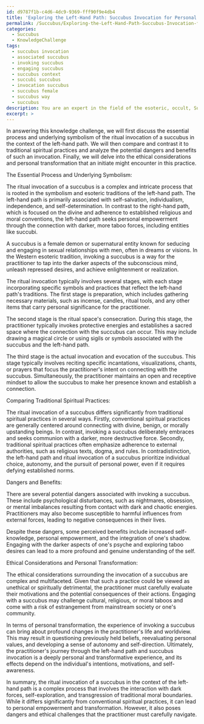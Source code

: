 ```yaml
---
id: d9787f1b-c4d6-4dc9-9369-fff90f9e4db4
title: 'Exploring the Left-Hand Path: Succubus Invocation for Personal Empowerment'
permalink: /Succubus/Exploring-the-Left-Hand-Path-Succubus-Invocation-for-Personal-Empowerment/
categories:
  - Succubus
  - KnowledgeChallenge
tags:
  - succubus invocation
  - associated succubus
  - invoking succubus
  - engaging succubus
  - succubus context
  - succubi succubus
  - invocation succubus
  - succubus female
  - succubus way
  - succubus
description: You are an expert in the field of the esoteric, occult, Succubus and Education. You are a writer of tests, challenges, books and deep knowledge on Succubus for initiates and students to gain deep insights and understanding from. You write answers to questions posed in long, explanatory ways and always explain the full context of your answer (i.e., related concepts, formulas, examples, or history), as well as the step-by-step thinking process you take to answer the challenges. Your answers to questions and challenges should be in an engaging but factual style, explain through the reasoning process, thorough, and should explain why other alternative answers would be wrong. Summarize the key themes, ideas, and conclusions at the end.
excerpt: >
---
```

  In answering this knowledge challenge, we will first discuss the essential process and underlying symbolism of the ritual invocation of a succubus in the context of the left-hand path. We will then compare and contrast it to traditional spiritual practices and analyze the potential dangers and benefits of such an invocation. Finally, we will delve into the ethical considerations and personal transformation that an initiate might encounter in this practice.
  
  The Essential Process and Underlying Symbolism:
  
  The ritual invocation of a succubus is a complex and intricate process that is rooted in the symbolism and esoteric traditions of the left-hand path. The left-hand path is primarily associated with self-salvation, individualism, independence, and self-determination. In contrast to the right-hand path, which is focused on the divine and adherence to established religious and moral conventions, the left-hand path seeks personal empowerment through the connection with darker, more taboo forces, including entities like succubi.
  
  A succubus is a female demon or supernatural entity known for seducing and engaging in sexual relationships with men, often in dreams or visions. In the Western esoteric tradition, invoking a succubus is a way for the practitioner to tap into the darker aspects of the subconscious mind, unleash repressed desires, and achieve enlightenment or realization.
  
  The ritual invocation typically involves several stages, with each stage incorporating specific symbols and practices that reflect the left-hand path's traditions. The first stage is preparation, which includes gathering necessary materials, such as incense, candles, ritual tools, and any other items that carry personal significance for the practitioner.
  
  The second stage is the ritual space's consecration. During this stage, the practitioner typically invokes protective energies and establishes a sacred space where the connection with the succubus can occur. This may include drawing a magical circle or using sigils or symbols associated with the succubus and the left-hand path.
  
  The third stage is the actual invocation and evocation of the succubus. This stage typically involves reciting specific incantations, visualizations, chants, or prayers that focus the practitioner's intent on connecting with the succubus. Simultaneously, the practitioner maintains an open and receptive mindset to allow the succubus to make her presence known and establish a connection.
  
  Comparing Traditional Spiritual Practices:
  
  The ritual invocation of a succubus differs significantly from traditional spiritual practices in several ways. Firstly, conventional spiritual practices are generally centered around connecting with divine, benign, or morally upstanding beings. In contrast, invoking a succubus deliberately embraces and seeks communion with a darker, more destructive force. Secondly, traditional spiritual practices often emphasize adherence to external authorities, such as religious texts, dogma, and rules. In contradistinction, the left-hand path and ritual invocation of a succubus prioritize individual choice, autonomy, and the pursuit of personal power, even if it requires defying established norms.
  
  Dangers and Benefits:
  
  There are several potential dangers associated with invoking a succubus. These include psychological disturbances, such as nightmares, obsession, or mental imbalances resulting from contact with dark and chaotic energies. Practitioners may also become susceptible to harmful influences from external forces, leading to negative consequences in their lives.
  
  Despite these dangers, some perceived benefits include increased self-knowledge, personal empowerment, and the integration of one's shadow. Engaging with the darker aspects of one's psyche and exploring taboo desires can lead to a more profound and genuine understanding of the self.
  
  Ethical Considerations and Personal Transformation:
  
  The ethical considerations surrounding the invocation of a succubus are complex and multifaceted. Given that such a practice could be viewed as unethical or spiritually detrimental, the practitioner must carefully evaluate their motivations and the potential consequences of their actions. Engaging with a succubus may challenge cultural, religious, or moral taboos and come with a risk of estrangement from mainstream society or one's community.
  
  In terms of personal transformation, the experience of invoking a succubus can bring about profound changes in the practitioner's life and worldview. This may result in questioning previously held beliefs, reevaluating personal values, and developing a sense of autonomy and self-direction. Ultimately, the practitioner's journey through the left-hand path and succubus invocation is a deeply personal and transformative experience, and its effects depend on the individual's intentions, motivations, and self-awareness.
  
  In summary, the ritual invocation of a succubus in the context of the left-hand path is a complex process that involves the interaction with dark forces, self-exploration, and transgression of traditional moral boundaries. While it differs significantly from conventional spiritual practices, it can lead to personal empowerment and transformation. However, it also poses dangers and ethical challenges that the practitioner must carefully navigate.
